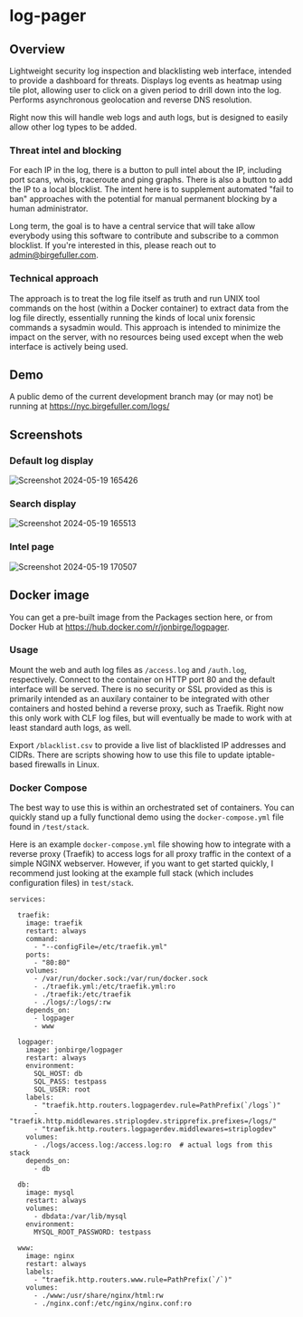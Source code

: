 # log-pager

## Overview
Lightweight security log inspection and blacklisting web interface, intended to
provide a dashboard for threats. Displays log events as heatmap using tile plot,
allowing user to click on a given period to drill down into the log. Performs
asynchronous geolocation and reverse DNS resolution.

Right now this will handle web logs and auth logs, but is designed to easily
allow other log types to be added.

### Threat intel and blocking
For each IP in the log, there is a button to pull intel about the IP, including
port scans, whois, traceroute and ping graphs. There is also a button to add the
IP to a local blocklist. The intent here is to supplement automated "fail
to ban" approaches with the potential for manual permanent blocking by a human
administrator.

Long term, the goal is to have a central service that will take allow everybody
using this software to contribute and subscribe to a common blocklist. If you're
interested in this, please reach out to admin@birgefuller.com.

### Technical approach
The approach is to treat the log file itself as truth and run UNIX tool commands
on the host (within a Docker container) to extract data from the log file
directly, essentially running the kinds of local unix forensic commands a
sysadmin would. This approach is intended to minimize the impact on the server,
with no resources being used except when the web interface is actively being
used.

## Demo
A public demo of the current development branch may (or may not) be running at
<https://nyc.birgefuller.com/logs/>

## Screenshots

### Default log display
![Screenshot 2024-05-19
165426](https://github.com/jonbirge/logpager/assets/660566/52c76b9b-dc43-480f-a568-02d4b393b41c)

### Search display
![Screenshot 2024-05-19
165513](https://github.com/jonbirge/logpager/assets/660566/4fb13ee7-2e25-4ef3-816d-0cb2d2919363)

### Intel page
![Screenshot 2024-05-19
170507](https://github.com/jonbirge/logpager/assets/660566/ce08c7b3-111e-489b-815d-52241d9d7087)

## Docker image
You can get a pre-built image from the Packages section here, or from Docker Hub at
<https://hub.docker.com/r/jonbirge/logpager>.

### Usage
Mount the web and auth log files as `/access.log` and `/auth.log`, respectively.
Connect to the container on HTTP port 80 and the default interface will be
served. There is no security or SSL provided as this is primarily intended as an
auxilary container to be integrated with other containers and hosted behind a
reverse proxy, such as Traefik. Right now this only work with CLF log files, but
will eventually be made to work with at least standard auth logs, as well.

Export `/blacklist.csv` to provide a live list of blacklisted IP addresses and
CIDRs. There are scripts showing how to use this file to update iptable-based
firewalls in Linux.

### Docker Compose
The best way to use this is within an orchestrated set of containers. You can
quickly stand up a fully functional demo using the `docker-compose.yml` file
found in `/test/stack`.

Here is an example `docker-compose.yml` file showing how to integrate with a
reverse proxy (Traefik) to access logs for all proxy traffic in the context of a
simple NGINX webserver. However, if you want to get started quickly, I recommend
just looking at the example full stack (which includes configuration files) in
`test/stack`.

```
services:

  traefik:
    image: traefik
    restart: always
    command:
      - "--configFile=/etc/traefik.yml"
    ports:
      - "80:80"
    volumes:
      - /var/run/docker.sock:/var/run/docker.sock
      - ./traefik.yml:/etc/traefik.yml:ro
      - ./traefik:/etc/traefik
      - ./logs/:/logs/:rw
    depends_on:
      - logpager
      - www

  logpager:
    image: jonbirge/logpager
    restart: always
    environment:
      SQL_HOST: db
      SQL_PASS: testpass
      SQL_USER: root
    labels:
      - "traefik.http.routers.logpagerdev.rule=PathPrefix(`/logs`)"
      - "traefik.http.middlewares.striplogdev.stripprefix.prefixes=/logs/"
      - "traefik.http.routers.logpagerdev.middlewares=striplogdev"
    volumes:
      - ./logs/access.log:/access.log:ro  # actual logs from this stack
    depends_on:
      - db

  db:
    image: mysql
    restart: always
    volumes:
      - dbdata:/var/lib/mysql
    environment:
      MYSQL_ROOT_PASSWORD: testpass

  www:
    image: nginx
    restart: always
    labels:
      - "traefik.http.routers.www.rule=PathPrefix(`/`)"
    volumes:
      - ./www:/usr/share/nginx/html:rw
      - ./nginx.conf:/etc/nginx/nginx.conf:ro
```
